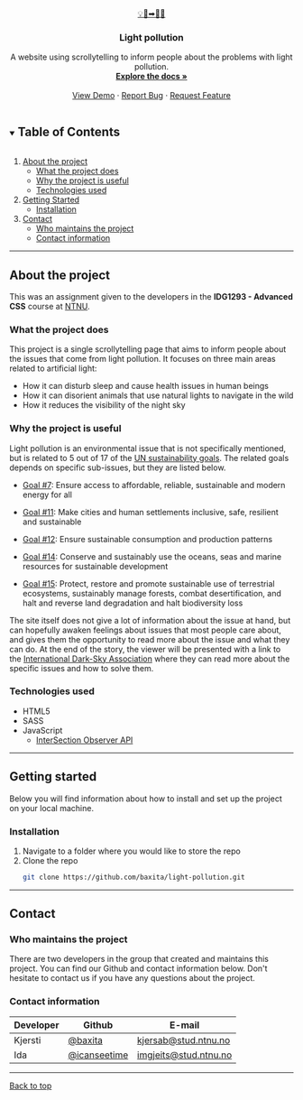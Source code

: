 <br />
<p align="center">
  <a href="https://github.com/baxita/light-pollution">
    💡🌁➡🌃🌟
  </a>

  <h3 align="center" id="top">Light pollution</h3>
  <p align="center">
    A website using scrollytelling to inform people about the problems with light pollution.
    <br />
    <a href="https://github.com/baxita/light-pollution"><strong>Explore the docs »</strong></a>
    <br />
    <br />
    <a href="http://baxita.github.io/light-pollution">View Demo</a>
    ·
    <a href="https://github.com/baxita/light-pollution/issues">Report Bug</a>
    ·
    <a href="https://github.com/baxita/light-pollution/issues">Request Feature</a>
  </p>
</p>

<details open="open">
  <summary><h2 style="display: inline-block">Table of Contents</h2></summary>
  <ol>
    <li>
      <a href="#about-the-project">About the project</a>
      <ul>
        <li><a href="#what-the-project-does">What the project does</a></li>
        <li><a href="#why-the-project-is-useful">Why the project is useful</a></li>
        <li><a href="#technologies-used">Technologies used</a></li>
      </ul>
    </li>
    <li>
      <a href="#getting-started">Getting Started</a>
      <ul>
        <li><a href="#installation">Installation</a></li>
      </ul>
    </li>
    <li>
      <a href="#contact">Contact</a>
      <ul>
        <li><a href="#who-maintains-the-project">Who maintains the project</a></li>
        <li><a href="#contact-information">Contact information</a></li>
      </ul>
    </li>
  </ol>
</details>

---

## About the project

This was an assignment given to the developers in the **IDG1293 - Advanced CSS** course at [NTNU](https://www.ntnu.no/).

### What the project does

This project is a single scrollytelling page that aims to inform people about the issues that come from light pollution. It focuses on three main areas related to artificial light:

-   How it can disturb sleep and cause health issues in human beings
-   How it can disorient animals that use natural lights to navigate in the wild
-   How it reduces the visibility of the night sky

### Why the project is useful

Light pollution is an environmental issue that is not specifically mentioned, but is related to 5 out of 17 of the [UN sustainability goals](https://sdgs.un.org/goals). The related goals depends on specific sub-issues, but they are listed below.

-   [Goal #7](https://sdgs.un.org/goals/goal7): Ensure access to affordable, reliable, sustainable and modern energy for all

-   [Goal #11](https://sdgs.un.org/goals/goal11): Make cities and human settlements inclusive, safe, resilient and sustainable

-   [Goal #12](https://sdgs.un.org/goals/goal12): Ensure sustainable consumption and production patterns

-   [Goal #14](https://sdgs.un.org/goals/goal14): Conserve and sustainably use the oceans, seas and marine resources for sustainable development

-   [Goal #15](https://sdgs.un.org/goals/goal15): Protect, restore and promote sustainable use of terrestrial ecosystems, sustainably manage forests, combat desertification, and halt and reverse land degradation and halt biodiversity loss

The site itself does not give a lot of information about the issue at hand, but can hopefully awaken feelings about issues that most people care about, and gives them the opportunity to read more about the issue and what they can do. At the end of the story, the viewer will be presented with a link to the [International Dark-Sky Association](https://www.darksky.org/) where they can read more about the specific issues and how to solve them.

### Technologies used

-   HTML5
-   SASS
-   JavaScript
    -   [InterSection Observer API](https://developer.mozilla.org/en-US/docs/Web/API/Intersection_Observer_API)

---

## Getting started

Below you will find information about how to install and set up the project on your local machine.

### Installation

1. Navigate to a folder where you would like to store the repo
2. Clone the repo
    ```sh
    git clone https://github.com/baxita/light-pollution.git
    ```

---

## Contact

### Who maintains the project

There are two developers in the group that created and maintains this project. You can find our Github and contact information below. Don't hesitate to contact us if you have any questions about the project.

### Contact information

| Developer | Github                                         | E-mail                |
| --------- | ---------------------------------------------- | --------------------- |
| Kjersti   | [@baxita](https://github.com/baxita)           | kjersab@stud.ntnu.no  |
| Ida       | [@icanseetime](https://github.com/icanseetime) | imgjeits@stud.ntnu.no |

---

[Back to top](#top)
